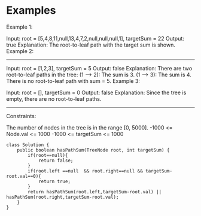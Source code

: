 
# Examples
 Example 1:


Input: root = [5,4,8,11,null,13,4,7,2,null,null,null,1], targetSum = 22
Output: true
Explanation: The root-to-leaf path with the target sum is shown.
Example 2:

--------------------------------
Input: root = [1,2,3], targetSum = 5
Output: false
Explanation: There are two root-to-leaf paths in the tree:
(1 --> 2): The sum is 3.
(1 --> 3): The sum is 4.
There is no root-to-leaf path with sum = 5.
Example 3:

Input: root = [], targetSum = 0
Output: false
Explanation: Since the tree is empty, there are no root-to-leaf paths.
 
----------------------------------------------------------------
Constraints:

The number of nodes in the tree is in the range [0, 5000].
-1000 <= Node.val <= 1000
-1000 <= targetSum <= 1000

```
class Solution {
    public boolean hasPathSum(TreeNode root, int targetSum) {
        if(root==null){
            return false;
        }
        if(root.left ==null  && root.right==null && targetSum-root.val==0){
            return true;
        }
        return hasPathSum(root.left,targetSum-root.val) || hasPathSum(root.right,targetSum-root.val);
    }
}
```